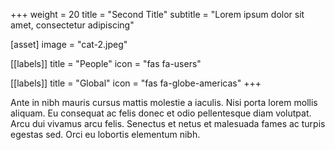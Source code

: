 +++
weight = 20
title = "Second Title"
subtitle = "Lorem ipsum dolor sit amet, consectetur adipiscing"

[asset]
  image = "cat-2.jpeg"

[[labels]]
  title = "People"
  icon = "fas fa-users"

[[labels]]
  title = "Global"
  icon = "fas fa-globe-americas"
+++

Ante in nibh mauris cursus mattis molestie a iaculis. Nisi porta lorem mollis aliquam. Eu consequat ac felis donec et odio pellentesque diam volutpat. Arcu dui vivamus arcu felis. Senectus et netus et malesuada fames ac turpis egestas sed. Orci eu lobortis elementum nibh.
